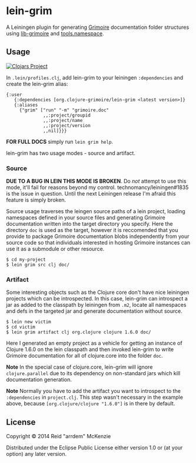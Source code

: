 # lein-grim

A Leiningen plugin for generating [Grimoire](https://github.com/clojure-grimoire/grimoire) documentation folder structures using [lib-grimoire](https://github.com/clojure-grimoire/lib-grimoire) and [tools.namespace](https://github.com/clojure/tools.namespace).

## Usage

[![Clojars Project](http://clojars.org/org.clojure-grimoire/lein-grim/latest-version.svg)](http://clojars.org/org.clojure-grimoire/lein-grim)

In `.lein/profiles.clj`, add lein-grim to your leiningen `:dependencies` and create the lein-grim alias:

```
{:user
   {:dependencies [org.clojure-grimoire/lein-grim <latest version>]}
   {:aliases
     {"grim" ["run" "-m" "grimoire.doc"
              ,,:project/groupid
              ,,:project/name
              ,,:project/version
              ,,nil]}}}
```

**FOR FULL DOCS** simply run `lein grim help`.

lein-grim has two usage modes - source and artifact.

### Source

**DUE TO A BUG IN LEIN THIS MODE IS BROKEN**.
Do _not_ attempt to use this mode, it'll fail for reasons beyond my control.
technomancy/leiningen#1835 is the issue in question.
Until the next Leiningen release I'm afraid this feature is simply broken.

Source usage traverses the leingen source paths of a lein project, loading namespaces defined in your source files and generating Grimoire documentation written into the target directory you specify.
Here the directory `doc` is used as the target, however it is reccomended that you provide to package Grimoire documentation blobs independently from your source code so that individuals interested in hosting Grimoire instances can use it as a submodule or other resource.

```
$ cd my-project
$ lein grim src clj doc/
```

### Artifact

Some interesting objects such as the Clojure core don't have nice leiningen projects which can be introspected.
In this case, lein-grim can introspect a jar as added to the classpath by leiningen from `.m2`, locate all namespaces and defs in the targeted jar and generate documentation without source.

```
$ lein new victim
$ cd victim
$ lein grim artifact clj org.clojure clojure 1.6.0 doc/
```

Here I generated an empty project as a vehicle for getting an instance of Clojure 1.6.0 on the lein classpath and then invoked lein-grim to write Grimoire documentation for all of clojure.core into the folder `doc`.

**Note** In the special case of clojure.core, lein-grim will ignore `clojure.parallel` due to its dependency on non-standard jars which kill documentation generation.

**Note** Normally you have to add the artifact you want to introspect to the `:dependencies` in `project.clj`. This step wasn't necessary in the example above, because `[org.clojure/clojure "1.6.0"]` is in there by default.

## License

Copyright © 2014 Reid "arrdem" McKenzie

Distributed under the Eclipse Public License either version 1.0 or (at your option) any later version.
